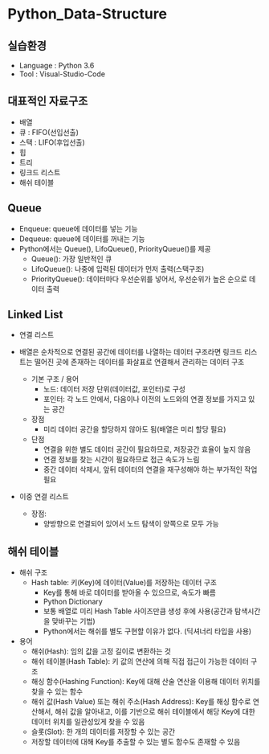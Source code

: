 # Python_Data-Structure

## 실습환경
- Language : Python 3.6
- Tool : Visual-Studio-Code

## 대표적인 자료구조
- 배열
- 큐 : FIFO(선입선출)
- 스택 : LIFO(후입선출)
- 힙
- 트리
- 링크드 리스트
- 해쉬 테이블

## Queue
- Enqueue: queue에 데이터를 넣는 기능
- Dequeue: queue에 데이터를 꺼내는 기능
- Python에서는 Queue(), LifoQueue(), PriorityQueue()를 제공
    + Queue(): 가장 일반적인 큐
    + LifoQueue(): 나중에 입력된 데이터가 먼저 출력(스택구조)
    + PriorityQueue(): 데이터마다 우선순위를 넣어서, 우선순위가 높은 순으로 데이터 출력

## Linked List
- 연결 리스트
- 배열은 순차적으로 연결된 공간에 데이터를 나열하는 데이터 구조라면 링크드 리스트는 떨어진 곳에 존재하는 데이터를 화살표로 연결해서 관리하는 데이터 구조
    - 기본 구조 / 용어
        + 노드: 데이터 저장 단위(데이터값, 포인터)로 구성
        + 포인터: 각 노드 안에서, 다음이나 이전의 노드와의 연결 정보를 가지고 있는 공간
    - 장점
        + 미리 데이터 공간을 할당하지 않아도 됨(배열은 미리 할당 필요)
    - 단점
        + 연결을 위한 별도 데이터 공간이 필요하므로, 저장공간 효율이 높지 않음
        + 연결 정보를 찾는 시간이 필요하므로 접근 속도가 느림
        + 중간 데이터 삭제시, 앞뒤 데이터의 연결을 재구성해야 하는 부가적인 작업필요

- 이중 연결 리스트
    - 장점:
        + 양방향으로 연결되어 있어서 노드 탐색이 양쪽으로 모두 가능

## 해쉬 테이블
- 해쉬 구조
    - Hash table: 키(Key)에 데이터(Value)를 저장하는 데이터 구조
        + Key를 통해 바로 데이터를 받아올 수 있으므로, 속도가 빠름
        + Python Dictionary
        + 보통 배열로 미리 Hash Table 사이즈만큼 생성 후에 사용(공간과 탐색시간을 맞바꾸는 기법)
        + Python에서는 해쉬를 별도 구현할 이유가 없다. (딕셔너리 타입을 사용)
- 용어
    + 해쉬(Hash): 임의 값을 고정 길이로 변환하는 것
    + 해쉬 테이블(Hash Table): 키 값의 연산에 의해 직접 접근이 가능한 데이터 구조
    + 해싱 함수(Hashing Function): Key에 대해 산술 연산을 이용해 데이터 위치를 찾을 수 있는 함수
    + 해쉬 값(Hash Value) 또는 해쉬 주소(Hash Address): Key를 해싱 함수로 연산해서, 해쉬 값을 알아내고, 이를 기반으로 해쉬 테이블에서 해당 Key에 대한 데이터 위치를 일관성있게 찾을 수 있음
    + 슬롯(Slot): 한 개의 데이터를 저장할 수 있는 공간
    + 저장할 데이터에 대해 Key를 추출할 수 있는 별도 함수도 존재할 수 있음